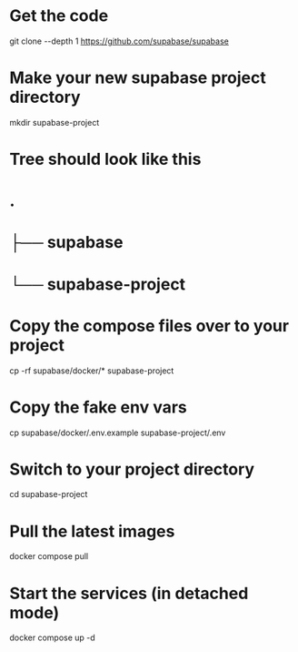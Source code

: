 
# Get the code
git clone --depth 1 https://github.com/supabase/supabase
# Make your new supabase project directory
mkdir supabase-project
# Tree should look like this
# .
# ├── supabase
# └── supabase-project
# Copy the compose files over to your project
cp -rf supabase/docker/* supabase-project
# Copy the fake env vars
cp supabase/docker/.env.example supabase-project/.env
# Switch to your project directory
cd supabase-project
# Pull the latest images
docker compose pull
# Start the services (in detached mode)
docker compose up -d
